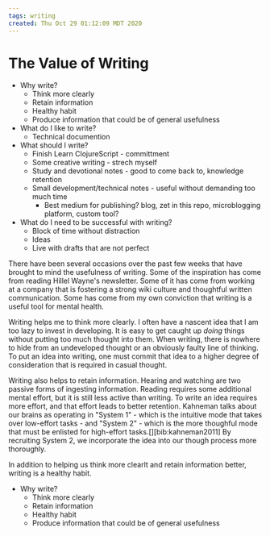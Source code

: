 ```yaml
---
tags: writing
created: Thu Oct 29 01:12:09 MDT 2020
---
```


# The Value of Writing

<!--
The outline ended up being formulated in terms of questions and answers.
I do not know if there is any significance to this.
-->

- Why write?
    - Think more clearly
    - Retain information
    - Healthy habit
    - Produce information that could be of general usefulness
- What do I like to write?
    - Technical documention
- What should I write?
    - Finish Learn ClojureScript - committment
    - Some creative writing - strech myself
    - Study and devotional notes - good to come back to, knowledge retention
    - Small development/technical notes - useful without demanding too much time
        - Best medium for publishing? blog, zet in this repo, microblogging platform, custom tool?
- What do I need to be successful with writing?
    - Block of time without distraction
    - Ideas
    - Live with drafts that are not perfect

<!--
I'll keep the outline for now so that I can reference it and so that I can see
how my process of outlining changes over time.
-->

There have been several occasions over the past few weeks that have brought to mind
the usefulness of writing. Some of the inspiration has come from reading Hillel Wayne's
newsletter. Some of it has come from working at a company that is fostering a strong wiki
culture and thoughtful written communication. Some has come from my own conviction that
writing is a useful tool for mental health.

Writing helps me to think more clearly. I often have a nascent idea that I am too lazy to
invest in developing. It is easy to get caught up _doing_ things without putting too
much thought into them. When writing, there is nowhere to hide from an undeveloped thought
or an obviously faulty line of thinking. To put an idea into writing, one must commit
that idea to a higher degree of consideration that is required in casual thought.

Writing also helps to retain information. Hearing and watching are two passive forms of
ingesting information. Reading requires some additional mental effort, but it is still
less active than writing. To write an idea requires more effort, and that effort leads
to better retention. Kahneman talks about our brains as operating in "System 1" - which
is the intuitive mode that takes over low-effort tasks - and "System 2" - which is the
more thoughful mode that must be enlisted for high-effort tasks.[][bib:kahneman2011]
By recruiting System 2, we incorporate the idea into our though process more thoroughly.

In addition to helping us think more clearlt and retain information better, writing is
a healthy habit.

- Why write?
    - Think more clearly
    - Retain information
    - Healthy habit
    - Produce information that could be of general usefulness

